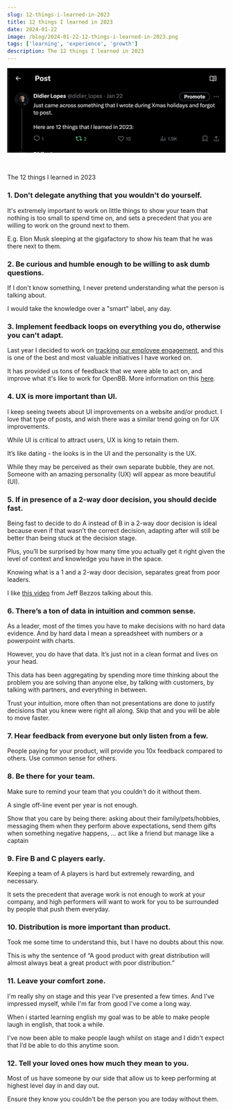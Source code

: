 ```yaml
---
slug: 12-things-i-learned-in-2023
title: 12 things I learned in 2023
date: 2024-01-22
image: /blog/2024-01-22-12-things-i-learned-in-2023.png
tags: ['learning', 'experience', 'growth']
description: The 12 things I learned in 2023
---
```


<p align="center">
    <img width="600" src="/blog/2024-01-22-12-things-i-learned-in-2023.png"/>
</p>

<br />

<!-- truncate -->

<div style={{borderTop: '1px solid #0088CC', margin: '1.5em 0'}} />

The 12 things I learned in 2023

### 1. Don't delegate anything that you wouldn't do yourself.

It's extremely important to work on little things to show your team that nothing is too small to spend time on, and sets a precedent that you are willing to work on the ground next to them.

E.g. Elon Musk sleeping at the gigafactory to show his team that he was there next to them.

### 2. Be curious and humble enough to be willing to ask dumb questions.

If I don't know something, I never pretend understanding what the person is talking about.

I would take the knowledge over a "smart" label, any day.

### 3. Implement feedback loops on everything you do, otherwise you can't adapt.

Last year I decided to work on [tracking our employee engagement](https://openbb.co/company/open/team), and this is one of the best and most valuable initiatives I have worked on.

It has provided us tons of feedback that we were able to act on, and improve what it's like to work for OpenBB. More information on this [here](https://openbb.co/blog/employee-engagement).

### 4. UX is more important than UI.

I keep seeing tweets about UI improvements on a website and/or product. I love that type of posts, and wish there was a similar trend going on for UX improvements.

While UI is critical to attract users, UX is king to retain them.

It’s like dating - the looks is in the UI and the personality is the UX.

While they may be perceived as their own separate bubble, they are not. Someone with an amazing personality (UX) will appear as more beautiful (UI).

### 5. If in presence of a 2-way door decision, you should decide fast.

Being fast to decide to do A instead of B in a 2-way door decision is ideal because even if that wasn’t the correct decision, adapting after will still be better than being stuck at the decision stage.

Plus, you’ll be surprised by how many time you actually get it right given the level of context and knowledge you have in the space.

Knowing what is a 1 and a 2-way door decision, separates great from poor leaders.

I like [this video](https://tiktok.com/@evancarmichael/video/7317081673865235717) from Jeff Bezzos talking about this.

### 6. There’s a ton of data in intuition and common sense.

As a leader, most of the times you have to make decisions with no hard data evidence. And by hard data I mean a spreadsheet with numbers or a powerpoint with charts.

However, you do have that data. It’s just not in a clean format and lives on your head.

This data has been aggregating by spending more time thinking about the problem you are solving than anyone else, by talking with customers, by talking with partners, and everything in between.

Trust your intuition, more often than not presentations are done to justify decisions that you knew were right all along. Skip that and you will be able to move faster.

### 7. Hear feedback from everyone but only listen from a few.

People paying for your product, will provide you 10x feedback compared to others. Use common sense for others.

### 8. Be there for your team.

Make sure to remind your team that you couldn't do it without them.

A single off-line event per year is not enough.

Show that you care by being there: asking about their family/pets/hobbies, messaging them when they perform above expectations, send them gifts when something negative happens, ... act like a friend but manage like a captain

### 9. Fire B and C players early. 

Keeping a team of A players is hard but extremely rewarding, and necessary. 

It sets the precedent that average work is not enough to work at your company, and high performers will want to work for you to be surrounded by people that push them everyday.

### 10. Distribution is more important than product.

Took me some time to understand this, but I have no doubts about this now.

This is why the sentence of “A good product with great distribution will almost always beat a great product with poor distribution.”

### 11. Leave your comfort zone.

I'm really shy on stage and this year I've presented a few times. And I’ve impressed myself, while I'm far from good I've come a long way.

When i started learning english my goal was to be able to make people laugh in english, that took a while.

I've now been able to make people laugh whilst on stage and I didn't expect that I’d be able to do this anytime soon.

### 12. Tell your loved ones how much they mean to you.

Most of us have someone by our side that allow us to keep performing at highest level day in and day out.

Ensure they know you couldn't be the person you are today without them.
